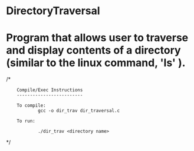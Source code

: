 # DirectoryTraversal

# Program that allows user to traverse and display contents of a directory (similar to the linux command, 'ls' ). 

/*

        Compile/Exec Instructions
        -------------------------

        To compile:
                gcc -o dir_trav dir_traversal.c

        To run:

                ./dir_trav <directory name>

*/
